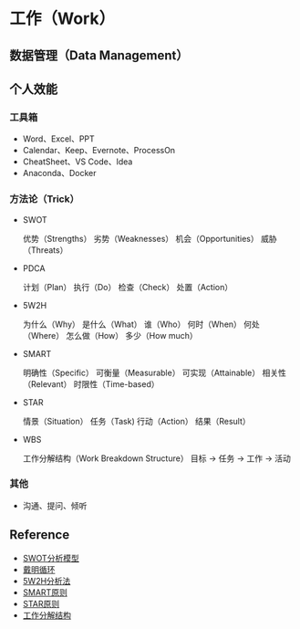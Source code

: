 # 工作（Work）

## 数据管理（Data Management）

## 个人效能

### 工具箱

- Word、Excel、PPT
- Calendar、Keep、Evernote、ProcessOn
- CheatSheet、VS Code、Idea
- Anaconda、Docker

### 方法论（Trick）

- SWOT

    优势（Strengths）
    劣势（Weaknesses）
    机会（Opportunities）
    威胁（Threats）

- PDCA

    计划（Plan）
    执行（Do）
    检查（Check）
    处置（Action）

- 5W2H

    为什么（Why）
    是什么（What）
    谁（Who）
    何时（When）
    何处（Where）
    怎么做（How）
    多少（How much）

- SMART

    明确性（Specific）
    可衡量（Measurable）
    可实现（Attainable）
    相关性（Relevant）
    时限性（Time-based）

- STAR

    情景（Situation）
    任务（Task)
    行动（Action）
    结果（Result）

- WBS

    工作分解结构（Work Breakdown Structure）
    目标 → 任务 → 工作 → 活动

### 其他

- 沟通、提问、倾听

## Reference

* [SWOT分析模型](https://wiki.mbalib.com/wiki/SWOT)
* [戴明循环](https://wiki.mbalib.com/wiki/PDCA)
* [5W2H分析法](https://wiki.mbalib.com/wiki/5W2H)
* [SMART原则](https://wiki.mbalib.com/wiki/SMART%E5%8E%9F%E5%88%99)
* [STAR原则](https://wiki.mbalib.com/wiki/STAR%E5%8E%9F%E5%88%99)
* [工作分解结构](https://wiki.mbalib.com/wiki/WBS)

